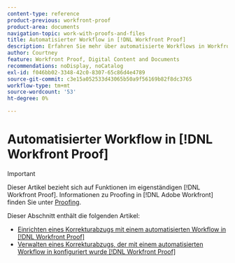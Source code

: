 ```yaml
---
content-type: reference
product-previous: workfront-proof
product-area: documents
navigation-topic: work-with-proofs-and-files
title: Automatisierter Workflow in [!DNL Workfront Proof]
description: Erfahren Sie mehr über automatisierte Workflows in Workfront Proof.
author: Courtney
feature: Workfront Proof, Digital Content and Documents
recommendations: noDisplay, noCatalog
exl-id: f046bb02-3348-42c0-8307-65c86d4e4789
source-git-commit: c3e15a052533d43065b50a9f56169b82f8dc3765
workflow-type: tm+mt
source-wordcount: '53'
ht-degree: 0%

---
```


# Automatisierter Workflow in [!DNL Workfront Proof]

>[!IMPORTANT]
>
>Dieser Artikel bezieht sich auf Funktionen im eigenständigen [!DNL Workfront Proof]. Informationen zu Proofing in [!DNL Adobe Workfront] finden Sie unter [Proofing](../../../review-and-approve-work/proofing/proofing.md).

Dieser Abschnitt enthält die folgenden Artikel:

* [Einrichten eines Korrekturabzugs mit einem automatisierten Workflow in [!DNL Workfront Proof]](../../../workfront-proof/wp-work-proofsfiles/automated-workflow/set-up-proof-auto-workflow.md)
* [Verwalten eines Korrekturabzugs, der mit einem automatisierten Workflow in konfiguriert wurde [!DNL Workfront Proof]](../../../workfront-proof/wp-work-proofsfiles/automated-workflow/manage-proof-configured-auto-workflow.md)
